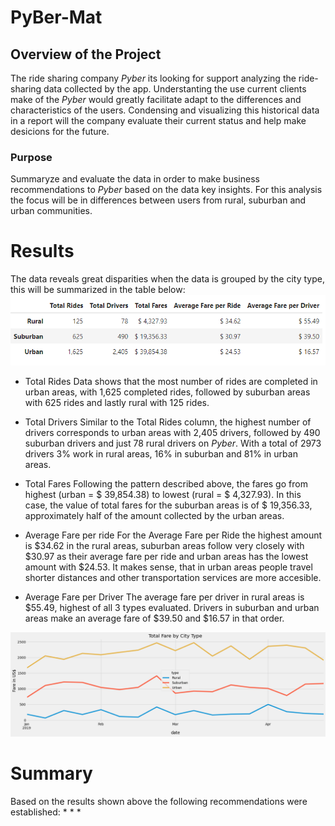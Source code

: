 # PyBer-Mat
## Overview of the Project
The ride sharing company *Pyber* its looking for support analyzing the ride-sharing data collected by the app. Understanting the use current clients make of the *Pyber* would greatly facilitate adapt to the differences and characteristics of the users. Condensing and visualizing this historical data in a report will the company evaluate their current status and help make desicions for the future.

### Purpose
Summaryze and evaluate the data in order to make business recommendations to *Pyber* based on the data key insights. For this analysis the focus will be in differences between users from rural, suburban and urban communities.

# Results
The data reveals great disparities when the data is grouped by the city type, this will be summarized in the table below:
![Summary_table](https://github.com/Li11iana/PyBer-Mat/blob/main/Resources/Summary.png)

* Total Rides
Data shows that the most number of rides are completed in urban areas, with 1,625 completed rides, followed by suburban areas with 625 rides and lastly rural with 125 rides.

* Total Drivers
Similar to the Total Rides column, the highest number of drivers corresponds to urban areas with 2,405 drivers, followed by 490 suburban drivers and just 78 rural drivers on *Pyber*. With a total of 2973 drivers 3% work in rural areas, 16% in suburban and 81% in urban areas.

* Total Fares
Following the pattern described above, the fares go from highest (urban = $ 39,854.38) to lowest (rural = $ 4,327.93). In this case, the value of total fares for the suburban areas is of $ 19,356.33, approximately half of the amount collected by the urban areas.

* Average Fare per ride
For the Average Fare per Ride the highest amount is $34.62 in the rural areas, suburban areas follow very closely with $30.97 as their average fare per ride and urban areas has the lowest amount with $24.53. It makes sense, that in urban areas people travel shorter distances and other transportation services are more accesible.


* Average Fare per Driver
The average fare per driver in rural areas is $55.49, highest of all 3 types evaluated. Drivers in suburban and urban areas make an average fare of $39.50 and $16.57 in that order. 



![Pyber_fare_summary](https://github.com/Li11iana/Pyber_Challenge/blob/main/Resources/Pyber_fare_summary.png)

# Summary
Based on the results shown above the following recommendations were established:
*
*
*

